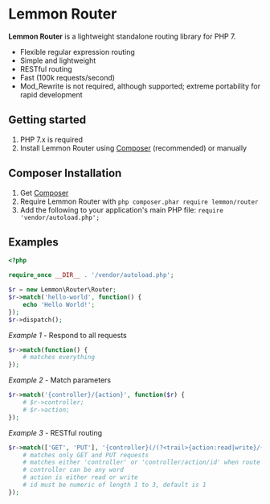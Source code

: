 # Lemmon Router

**Lemmon Router** is a lightweight standalone routing library for PHP 7.

* Flexible regular expression routing
* Simple and lightweight
* RESTful routing
* Fast (100k requests/second)
* Mod_Rewrite is not required, although supported; extreme portability for rapid development

## Getting started

1. PHP 7.x is required
2. Install Lemmon Router using [Composer](#composer-installation) (recommended) or manually

## Composer Installation

1. Get [Composer](http://getcomposer.org/)
2. Require Lemmon Router with `php composer.phar require lemmon/router`
3. Add the following to your application's main PHP file: `require 'vendor/autoload.php';`

## Examples

```php
<?php

require_once __DIR__ . '/vendor/autoload.php';

$r = new Lemmon\Router\Router;
$r->match('hello-world', function() {
    echo 'Hello World!';
});
$r->dispatch();
```

*Example 1* - Respond to all requests

```php
$r->match(function() {
    # matches everything
});
```

*Example 2* - Match parameters

```php
$r->match('{controller}/{action}', function($r) {
	# $r->controller;
	# $r->action;
});
```

*Example 3* - RESTful routing

```php
$r->match(['GET', 'PUT'], '{controller}(/(?<trail>{action:read|write}/{id:num:1,3=1})!)', ['controller' => '\w+'], function($r) {
    # matches only GET and PUT requests
    # matches either 'controller' or 'controller/action/id' when route conditions are met
    # controller can be any word
    # action is either read or write
    # id must be numeric of length 1 to 3, default is 1
});
```

